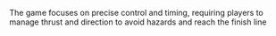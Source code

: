  The game focuses on precise control
 and timing, requiring players to
 manage thrust and direction to avoid
 hazards and reach the finish line
